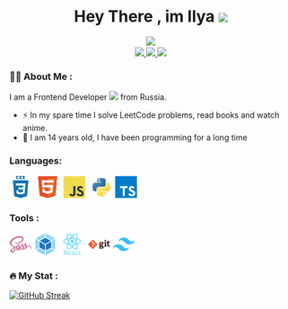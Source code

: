 

<h1 align="center">
  Hey There , im Ilya
  <img src="https://media.giphy.com/media/MCFvryaWoM0q7sX8RK/giphy.gif" width="50px"/>
</h1>
<div align="center">
  <img src="https://media.giphy.com/media/MYI6NK4JOGpOzOriEg/giphy.gif"/>
</div>
<div id="badges" align="center">
  <a href="https://t.me/IluF1g">
    <img src="https://img.shields.io/badge/Telegram-blue?style=for-the-badge&logo=telegram&logoColor=white"/>
  </a>
    <a href="https://vk.com/frontenddev14">
    <img src="https://img.shields.io/badge/Vk-blue?style=for-the-badge&logo=vk&logoColor=white"/>
  </a>
      <a href="mailto:pashadurov12@gmail.com">
    <img src="https://img.shields.io/badge/Gmail-red?style=for-the-badge&logo=gmail&logoColor=white"/>
  </a>
</div>


### :woman_technologist: About Me :
I am a Frontend Developer <img src="https://media.giphy.com/media/WUlplcMpOCEmTGBtBW/giphy.gif" width="30"> from Russia.
- :zap: In my spare time I solve LeetCode problems, read books and watch anime.
- :telescope: I am 14 years old, I have been programming for a long time


### Languages:
<div>
  <img src="https://github.com/devicons/devicon/blob/master/icons/css3/css3-plain-wordmark.svg"  title="CSS3" alt="CSS" width="40" height="40"/>&nbsp;
  <img src="https://github.com/devicons/devicon/blob/master/icons/html5/html5-original.svg" title="HTML5" alt="HTML" width="40" height="40"/>&nbsp;
  <img src="https://github.com/devicons/devicon/blob/master/icons/javascript/javascript-original.svg" title="JavaScript" alt="JavaScript" width="40" height="40"/>&nbsp;
  <img src="https://raw.githubusercontent.com/devicons/devicon/1119b9f84c0290e0f0b38982099a2bd027a48bf1/icons/python/python-original.svg" title="Python" alt="Python" width="40" height="40"/>
    <img src="https://raw.githubusercontent.com/devicons/devicon/1119b9f84c0290e0f0b38982099a2bd027a48bf1/icons/typescript/typescript-original.svg" title="Typescript" alt="typescript" widht="40" height="40"/>
</div>

### Tools :
<div>
  <img src="https://raw.githubusercontent.com/devicons/devicon/1119b9f84c0290e0f0b38982099a2bd027a48bf1/icons/sass/sass-original.svg" title="Sass" alt="Sass"  width="40" height="40"/>
  <img src="https://raw.githubusercontent.com/devicons/devicon/1119b9f84c0290e0f0b38982099a2bd027a48bf1/icons/webpack/webpack-original.svg" title="Webpack" alt="Webpack" width="40" height="40"/>&nbsp;
  <img src="https://github.com/devicons/devicon/blob/master/icons/react/react-original-wordmark.svg" title="React" alt="React" width="40" height="40"/>&nbsp;
  <img src="https://github.com/devicons/devicon/blob/master/icons/git/git-original-wordmark.svg" title="Git" **alt="Git" width="40" height="40"/>
<img src = "https://raw.githubusercontent.com/devicons/devicon/1119b9f84c0290e0f0b38982099a2bd027a48bf1/icons/tailwindcss/tailwindcss-plain.svg" title="Typescript" **alt="Typescript" width="40" height="40"/>
</div>

### :fire: My Stat :
[![GitHub Streak](http://github-readme-streak-stats.herokuapp.com?user=IluF1&theme=dark&hide_border=true)](https://git.io/streak-stats)

